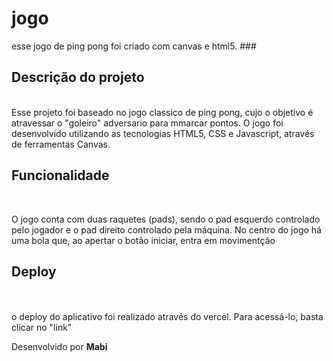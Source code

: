 # jogo

esse jogo de ping pong foi criado com canvas e html5. ###

## Descrição do projeto ##
<br>
Esse projeto foi baseado no jogo classico de ping pong, cujo o objetivo é atravessar o "goleiro" adversario para mmarcar pontos.
O jogo foi desenvolvido utilizando as tecnologias HTML5, CSS e Javascript, através de ferramentas Canvas.

## Funcionalidade ##
<br>
<p> O jogo conta com duas raquetes (pads), sendo o pad esquerdo controlado pelo jogador e o pad direito controlado pela máquina. No centro do jogo há uma bola que, ao apertar o botão iniciar, entra em movimentção</p>

## Deploy ##
<br>
<br>
o deploy do aplicativo foi realizado através do vercel. Para acessá-lo, basta clicar no "link"

Desenvolvido por **Mabi**
